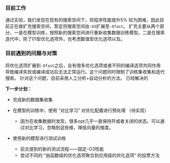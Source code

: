 ### 目前工作
通过实验，我们发现在现有的搜索空间下，将程序性能提升5% 较为困难，因此目前正在做扩充搜索空间，暂定将搜索空间由`-O3`扩展至`-Ofast`。 扩充主要从两个部分，一是在模型训练，按照新的搜索空间进行重新收集数据训练模型。二是在搜索迭代中，除了01型优化选项外，也考虑数值型优化选项以及。

### 目前遇到的问题与对策
将优化选项扩展到`-Ofast`之后，会有很多优化选项或者不同的编译选项共同作用导致编译失败或编译成功后无法正常运行。这个问题同时限制了训练集收集和迭代搜索。
针对这个问题，目前采用人工分析+自动分析的方法。
已经解决的

**下一步计划：**
* 完成新的数据集收集

* 在模型的训练中，使用 “对比学习” 对优化配置进行预处理 （待实现）
	* 因为在收集数据时发现，很多opt几乎一直保持开或者关闭的状态。可以通过对比学习，忽略到这些维，降低向量的维度。

* 使用新的模型进行测试训练
	* 前文提到的新的测试流程——固定-O3性能
	* 尝试不同的 “由函数级的优化选项聚合到应用级的优化选项“ 的投票方法